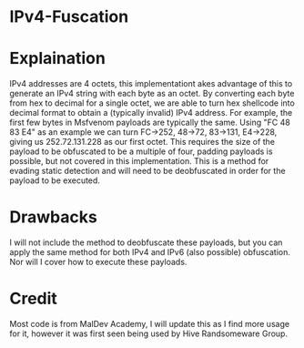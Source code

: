 # IPv4-Fuscation

# Explaination
IPv4 addresses are 4 octets, this implementationt akes advantage of this to generate an IPv4 string with each byte as an octet. By converting each byte from hex to decimal for a single octet, we are able to turn hex shellcode into decimal format to obtain a (typically invalid) IPv4 address. For example, the first few bytes in Msfvenom payloads are typically the same. Using "FC 48 83 E4" as an example we can turn FC->252, 48->72, 83->131, E4->228, giving us 252.72.131.228 as our first octet. This requires the size of the payload to be obfuscated to be a multiple of four, padding payloads is possible, but not covered in this implementation. This is a method for evading static detection and will need to be deobfuscated in order for the payload to be executed.

# Drawbacks
I will not include the method to deobfuscate these payloads, but you can apply the same method for both IPv4 and IPv6 (also possible) obfuscation. Nor will I cover how to execute these payloads.

# Credit
Most code is from MalDev Academy, I will update this as I find more usage for it, however it was first seen being used by Hive Randsomeware Group.
